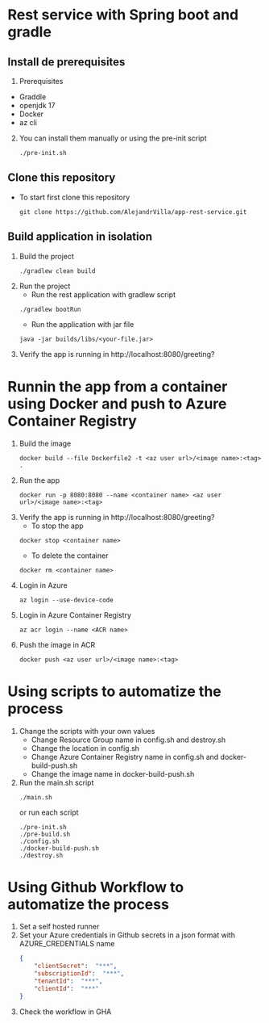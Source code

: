 # Rest service with Spring boot and gradle

## Install de prerequisites
1. Prerequisites
- Graddle
- openjdk 17
- Docker
- az cli
2. You can install them manually or using the pre-init script
    ```
    ./pre-init.sh
    ```

## Clone this repository
- To start first clone this repository
    ```
    git clone https://github.com/AlejandrVilla/app-rest-service.git
    ```

## Build application in isolation
1. Build the project
    ```
    ./gradlew clean build
    ```
2. Run the project
    - Run the rest application with gradlew script
    ```
    ./gradlew bootRun
    ```
    - Run the application with jar file  
    ```
    java -jar builds/libs/<your-file.jar>
    ```
3. Verify the app is running in http://localhost:8080/greeting?

# Runnin the app from a container using Docker and push to Azure Container Registry
1. Build the image
    ```
    docker build --file Dockerfile2 -t <az user url>/<image name>:<tag> .
    ```
2. Run the app
    ```
    docker run -p 8080:8080 --name <container name> <az user url>/<image name>:<tag>
    ```
3. Verify the app is running in http://localhost:8080/greeting?
    - To stop the app
    ```
    docker stop <container name>
    ```
    - To delete the container
    ```
    docker rm <container name>
    ```
4. Login in Azure
    ```
    az login --use-device-code
    ```
5. Login in Azure Container Registry
    ```
    az acr login --name <ACR name>
    ```
6. Push the image in ACR
    ```
    docker push <az user url>/<image name>:<tag>
    ```
# Using scripts to automatize the process
1. Change the scripts with your own values
    - Change Resource Group name in config.sh and destroy.sh
    - Change the location in config.sh
    - Change Azure Container Registry name in config.sh and docker-build-push.sh
    - Change the image name in docker-build-push.sh
2. Run the main.sh script 
    ```
    ./main.sh
    ```
    or run each script
    ```
    ./pre-init.sh
    ./pre-build.sh
    ./config.sh
    ./docker-build-push.sh
    ./destroy.sh
    ```

# Using Github Workflow to automatize the process
1. Set a self hosted runner
2. Set your Azure credentials in Github secrets in a json format with AZURE_CREDENTIALS name
    ```json
    {
        "clientSecret":  "***",
        "subscriptionId":  "***",
        "tenantId":  "***",
        "clientId":  "***"
    }
    ```
3. Check the workflow in GHA
